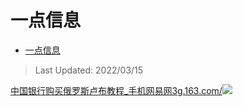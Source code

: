 # 一点信息
- [一点信息](https://zhuanlan.zhihu.com/p/481331863)

>Last Updated: 2022/03/15

[中国银行购买俄罗斯卢布教程_手机网易网​3g.163.com/![](https://pic1.zhimg.com/v2-0a550c0ded177b33a10e5f8ff104419c_120x160.jpg)](https://link.zhihu.com/?target=https%3A//3g.163.com/dy/article/H1TUKVOJ0511N5QB.html%3FreferFrom%3D%26spss%3Dadap_dy)